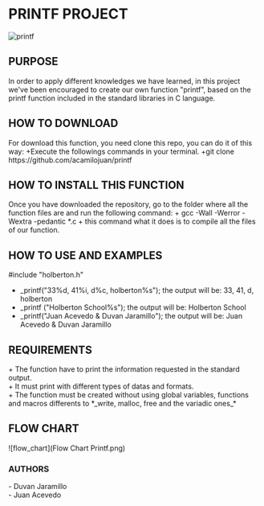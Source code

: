 <h1>PRINTF PROJECT</h1>

![printf](https://cdn.pixabay.com/photo/2015/04/03/18/56/font-705667_960_720.jpg)

<h2>PURPOSE</h2>
In order to apply different knowledges we have learned, in this project we've been encouraged to create our own function "printf", based on the printf function included in the standard libraries in C language.
<h2>HOW TO DOWNLOAD</h2>
For download this function, you need clone this repo, you can do it of this way:
+Execute the followings commands in your terminal.
+git clone https://github.com/acamilojuan/printf

<h2>HOW TO INSTALL THIS FUNCTION</h2>
Once you have downloaded the repository, go to the folder where all the function files are and run the following command:
+ gcc -Wall -Werror -Wextra -pedantic *.c
+ this command what it does is to compile all the files of our function.

<h2>HOW TO USE AND EXAMPLES</h2>
#include "holberton.h"

+ _printf("33%d, 41%i, d%c, holberton%s"); the output will be: 33, 41, d, holberton
+ _printf ("Holberton School%s"); the output will be: Holberton School
+ _printf("Juan Acevedo & Duvan Jaramillo"); the output will be: Juan Acevedo & Duvan Jaramillo

<h2>REQUIREMENTS</h2>
+ The function have to print the information requested in the standard output.<br>
+ It must print with different types of datas and formats.<br>
+ The function must be created without using global variables, functions and macros differents to *_write, malloc, free and the variadic ones_* <br>

<h2>FLOW CHART</h2>
![flow_chart](Flow Chart Printf.png)

<h3>AUTHORS</h3>
- Duvan Jaramillo<br>
- Juan Acevedo
